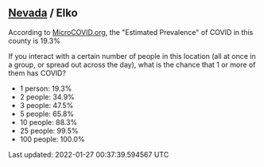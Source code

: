 
## [Nevada](/united-states/nevada) / Elko

According to [MicroCOVID.org](http://microcovid.org),
the "Estimated Prevalence" of COVID in this county is 19.3%

If you interact with a certain number of people in this location
(all at once in a group, or spread out across the day), what is the chance that
1 or more of them has COVID?

- 1 person: 19.3%
- 2 people: 34.9%
- 3 people: 47.5%
- 5 people: 65.8%
- 10 people: 88.3%
- 25 people: 99.5%
- 100 people: 100.0%

Last updated: 2022-01-27 00:37:39.594567 UTC
